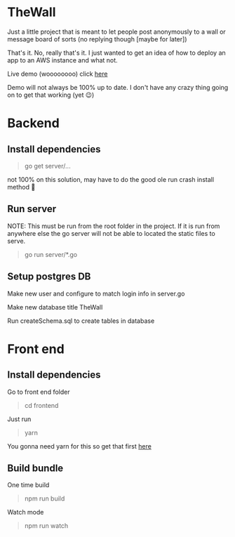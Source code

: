 # TheWall
Just a little project that is meant to let people post anonymously to a wall or message board of sorts (no replying though [maybe for later])

That's it. No, really that's it. I just wanted to get an idea of how to deploy an app to an AWS instance and what not.

Live demo (woooooooo) click [here](http://ec2-18-217-31-124.us-east-2.compute.amazonaws.com/) 

Demo will not always be 100% up to date. I don't have any crazy thing going on to get that working (yet :wink:)

# Backend

## Install dependencies
> go get server/...

not 100% on this solution, may have to do the good ole run crash install method :grimacing:

## Run server
NOTE: This must be run from the root folder in the project. If it is run from anywhere else the go server
will not be able to located the static files to serve.
> go run server/*.go

## Setup postgres DB

Make new user and configure to match login info in server.go

Make new database title TheWall

Run createSchema.sql to create tables in database

# Front end

## Install dependencies
Go to front end folder
> cd frontend

Just run
> yarn

You gonna need yarn for this so get that first [here](https://yarnpkg.com/en/)

## Build bundle

One time build
> npm run build

Watch mode
> npm run watch
